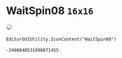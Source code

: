 # WaitSpin08 `16x16`
<img src="/img/WaitSpin08.png" width=16 height=16>

``` CSharp
EditorGUIUtility.IconContent("WaitSpin08")
```
```
-2406040531098071455
```
